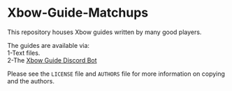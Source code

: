 # Xbow-Guide-Matchups

This repository houses Xbow guides written by many good players.     
     
The guides are available via:     
1-Text files.     
2-The [Xbow Guide Discord Bot](https://discord.com/api/oauth2/authorize?client_id=839764015567470603&permissions=511040&scope=bot)     
     
Please see the `LICENSE` file and `AUTHORS` file for more information on copying and the authors.
